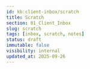 ```yaml
---
id: kb:client-inbox/scratch
title: Scratch
section: 01_Client_Inbox
slug: scratch
tags: [inbox, scratch, notes]
status: draft
immutable: false
visibility: internal
updated_at: 2025-09-26
---
```

